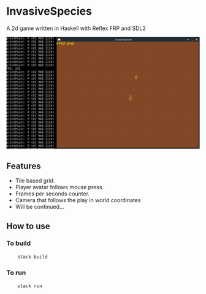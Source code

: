 # InvasiveSpecies

A 2d game written in Haskell with Reflex FRP and SDL2 

![Example with open terminal](Example.png)

## Features

* Tile based grid.
* Player avatar follows mouse press.
* Frames per seconds counter.
* Camera that follows the play in world coordinates
* Will be continued...

## How to use

### To build

```bash
    stack build
```

### To run

```bash
    stack run
